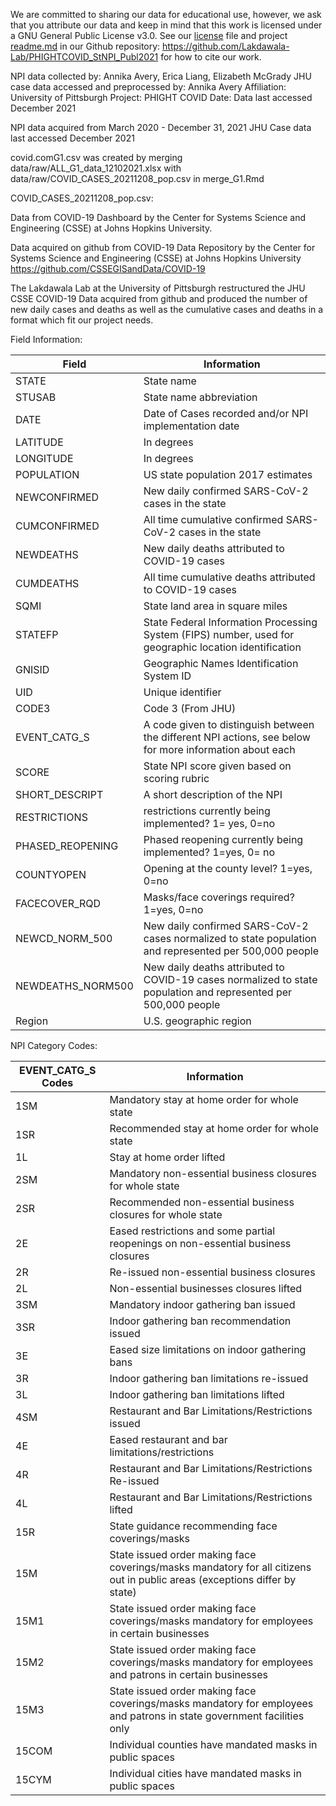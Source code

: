 We are committed to sharing our data for educational use, however, we ask that you attribute our data and keep in mind that this work is licensed under a GNU General Public License v3.0. See our [license](https://github.com/Lakdawala-Lab/PHIGHTCOVID_StNPI_Publ2021/blob/main/LICENSE) file and project [readme.md](https://github.com/Lakdawala-Lab/PHIGHTCOVID_StNPI_Publ2021/blob/main/README.md) in our Github repository: https://github.com/Lakdawala-Lab/PHIGHTCOVID_StNPI_Publ2021 for how to cite our work. 

NPI data collected by: Annika Avery, Erica Liang, Elizabeth McGrady
JHU case data accessed and preprocessed by: Annika Avery
Affiliation: University of Pittsburgh
Project: PHIGHT COVID
Date: Data last accessed December 2021 

NPI data acquired from March 2020 - December 31, 2021
JHU Case data last accessed December 2021


covid.comG1.csv was created by merging data/raw/ALL_G1_data_12102021.xlsx with data/raw/COVID_CASES_20211208_pop.csv in merge_G1.Rmd

COVID_CASES_20211208_pop.csv:

Data from COVID-19 Dashboard by the Center for Systems Science and Engineering (CSSE) at Johns Hopkins University. 

Data acquired on github from COVID-19 Data Repository by the Center for Systems Science and Engineering (CSSE) at Johns Hopkins University https://github.com/CSSEGISandData/COVID-19

The Lakdawala Lab at the University of Pittsburgh restructured the JHU CSSE COVID-19 Data acquired from github and produced the number of new daily cases and deaths as well as the cumulative cases and deaths in a format which fit our project needs. 

Field Information: 

|  Field 	|   Information	|
|---	|---	|
|   STATE	|   State name|
|   STUSAB	|  State name abbreviation 	|
|  DATE 	|   Date of Cases recorded and/or NPI implementation date	|
|   LATITUDE	|   In degrees	|
|  LONGITUDE 	| In degrees  	|
|   POPULATION	|  US state population 2017 estimates 	|
|  NEWCONFIRMED 	|   New daily confirmed SARS-CoV-2 cases in the state	|
|  CUMCONFIRMED 	|   All time cumulative confirmed SARS-CoV-2 cases in the state	|
|   NEWDEATHS	|   New daily deaths attributed to COVID-19 cases	|
|  CUMDEATHS 	|   All time cumulative deaths attributed to COVID-19 cases	|
|   SQMI	| State land area in square miles  	|
|  STATEFP 	|  State Federal Information Processing System (FIPS) number, used for geographic location identification 	|
|   GNISID	|   Geographic Names Identification System ID	|
|   UID	|   Unique identifier	|
|  CODE3 	|  Code 3 (From JHU) 	|
|   EVENT_CATG_S	|  A code given to distinguish between the different NPI actions, see below for more information about each 	|
|  SCORE 	|  State NPI score given based on scoring rubric 	|
|  SHORT_DESCRIPT 	|   A short description of the NPI	|
|   RESTRICTIONS	|  restrictions currently being implemented? 1= yes, 0=no 	|
|   PHASED_REOPENING	|  Phased reopening currently being implemented? 1=yes, 0= no 	|
| COUNTYOPEN  	|   Opening at the county level? 1=yes, 0=no	|
|   FACECOVER_RQD	|  Masks/face coverings required? 1=yes, 0=no 	|
|  NEWCD_NORM_500 	|   New daily confirmed SARS-CoV-2 cases normalized to state population and represented per 500,000 people 	|
|  NEWDEATHS_NORM500	|  New daily deaths attributed to COVID-19 cases normalized to state population and represented per 500,000 people	|
|   Region	|  U.S. geographic region 	|

NPI Category Codes:

|  EVENT_CATG_S Codes 	| Information  	|
|---	|---	|
|   1SM	|   Mandatory stay at home order for whole state|
|   1SR	|   Recommended stay at home order for whole state	|
|   1L	|   Stay at home order lifted	|
|  2SM 	|  Mandatory non-essential business closures for whole state 	|
|   2SR	|  Recommended non-essential business closures for whole state 	|
|   2E	|   Eased restrictions and some partial reopenings on non-essential business closures	|
|   2R	|   Re-issued non-essential business closures	|
|   2L	|   Non-essential businesses closures lifted	|
|   3SM	|  Mandatory indoor gathering ban issued 	|
|   3SR	|   Indoor gathering ban recommendation issued	|
|   3E	|   Eased size limitations on indoor gathering bans	|
|   3R	|  Indoor gathering ban limitations re-issued 	|
|  3L 	|   Indoor gathering ban limitations lifted	|
| 4SM  	|   Restaurant and Bar Limitations/Restrictions issued	|
|   4E	|   Eased restaurant and bar limitations/restrictions	|
|   4R	|   Restaurant and Bar Limitations/Restrictions Re-issued	|
|   4L	|   Restaurant and Bar Limitations/Restrictions lifted	|
|   15R	|   State guidance recommending face coverings/masks	|
|   15M	|   State issued order making face coverings/masks mandatory for all citizens out in public areas (exceptions differ by state)	|
|   15M1	|   State issued order making face coverings/masks mandatory for employees in certain businesses	|
|   15M2	|   State issued order making face coverings/masks mandatory for employees and patrons in certain businesses	|
|   15M3	|   State issued order making face coverings/masks mandatory for employees and patrons in state government facilities only	|
|  15COM 	|   Individual counties have mandated masks in public spaces	|
|   15CYM	|  Individual cities have mandated masks in public spaces 	|
